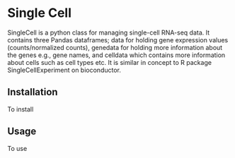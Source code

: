 # Single Cell

SingleCell is a python class for managing single-cell RNA-seq data. It contains three Pandas dataframes; data for holding gene expression values (counts/normalized counts), genedata for holding more information about the genes e.g., gene names, and celldata which contains more information about cells such as cell types etc. It is similar in concept to R package SingleCellExperiment on bioconductor. 

## Installation
To install 


## Usage
To use 

